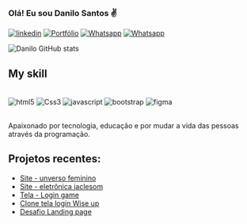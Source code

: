 

### Olá! Eu sou Danilo Santos ✌️

[![linkedin](https://img.shields.io/badge/LinkedIn-0077B5?style=for-the-badge&logo=linkedin&logoColor=white)](https://www.linkedin.com/in/daniloadscavalcante/)
[![Portfólio](https://img.shields.io/badge/Portfólio-E95420?style=for-the-badge&logo=logoColor=white)](https://daniloadscavalcante.netlify.app/)
[![Whatsapp](https://img.shields.io/badge/WhatsApp-25D366?style=for-the-badge&logo=whatsapp&logoColor=white)](http://wa.me/5511944939323)
[![Whatsapp](https://img.shields.io/badge/Gmail-D14836?style=for-the-badge&logo=gmail&logoColor=white)](mailto:daniloadscavalcante@gmail.com)

![Danilo GitHub stats](https://github-readme-stats.vercel.app/api?username=daniloadscavalcante&show_icons=true&theme=radical)

## My skill

<div style="display: inline_block"><br>
    <img align="center" alt="html5" src="https://img.shields.io/badge/HTML5-E34F26?style=for-the-badge&logo=html5&logoColor=white">
    <img align="center" alt="Css3" src="https://img.shields.io/badge/CSS3-1572B6?style=for-the-badge&logo=css3&logoColor=white">
    <img align="center" alt="javascript" src="https://img.shields.io/badge/JavaScript-323330?style=for-the-badge&logo=javascript&logoColor=F7DF1E">
    <img align="center" alt="bootstrap" src="https://img.shields.io/badge/Bootstrap-563D7C?style=for-the-badge&logo=bootstrap&logoColor=white">
    <img align="center" alt="figma" src="https://img.shields.io/badge/Figma-0AC97F?style=for-the-badge&logo=figma&logoColor=white">
</div><br>

Apaixonado por tecnologia, educação e por mudar a vida das pessoas através da programação.

## Projetos recentes:
- [Site - unverso feminino](https://studiouniversofeminino.netlify.app/)
- [Site - eletrônica jaclesom](https://eletronicajaclesom.netlify.app/)
- [Tela - Login game](https://gamesnipe.netlify.app/)
- [Clone tela login Wise up ](https://clone-wise-up.netlify.app/)
- [Desafio Landing page](https://teste-webdesign.netlify.app/)
